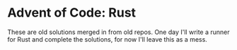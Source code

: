 # Advent of Code: Rust

These are old solutions merged in from old repos. One day I'll write a runner for Rust and complete the solutions, for now I'll leave this as a mess.
